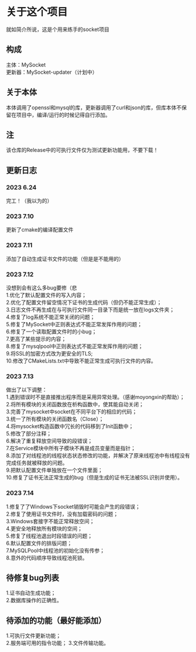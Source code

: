 # 关于这个项目
就如简介所说，这是个用来练手的socket项目

## 构成
主体：MySocket  
更新器：MySocket-updater（计划中）

## 关于本体
本体调用了openssl和mysql的库，更新器调用了curl和json的库，但库本体不保留在项目中，编译/运行的时候记得自行添加。

## 注
该仓库的Release中的可执行文件仅为测试更新功能用，不要下载！

## 更新日志
### 2023 6.24  
完工！（我以为的）  
### 2023 7.10  
更新了cmake的编译配置文件  
### 2023 7.11  
添加了自动生成证书文件的功能（但是是不能用的）  
### 2023 7.12  
没想到会有这么多bug要修（悲  
1.优化了默认配置文件的写入内容；  
2.优化了配置文件留空情况下证书的生成代码（但仍不能正常生成）；  
3.日志文件不再生成在与可执行文件同一目录下而是统一放在logs文件夹；  
4.修复了log系统不能正常关闭的问题；  
5.修复了MySocket中正则表达式不能正常发挥作用的问题；  
6.修复了一个读取配置文件时的小bug；  
7.更高了某些提示的内容；  
8.修复了mysqlpool中正则表达式不能正常发挥作用的问题；  
9.将SSL的加密方式改为更安全的TLS;  
10.修改了CMakeLists.txt中导致不能正常生成可执行文件的内容。  
### 2023 7.13
做出了以下调整：  
1.遇到错误时不是直接推出程序而是采用异常处理。（感谢moyongxin的帮助）；  
2.将所有模块的关闭函数放在析构函数中，使其能自动关闭；  
3.完善了mysocket中socket在不同平台下的相应的代码；  
3.统一了所有模块的关闭函数名（Close）；  
4.将mysocket构造函数中冗长的代码移到了Init函数中；  
5.修改了部分注释；  
6.解决了重复释放空间导致的段错误；  
7.在Service模块中所有子模块不再是成员变量而是指针；  
8.添加了对线程池的线程状态状态修改的功能，并解决了原来线程池中有线程没有完成任务就被释放的问题。  
9.把默认配置文件单独放在一个文件里面；  
10.修复了证书无法正常生成的bug（但是生成的证书无法被SSL识别并使用）。  
### 2023 7.14
1.修复了了Windows下socket销毁时可能会产生的段错误；  
2.修复了使用证书文件时，没有加载密码的问题；  
3.Windows套接字不能正常释放空间；  
4.更安全地释放所有模块的空间；  
5.修复了线程池退出时段错误的问题；  
6.默认配置文件的排版问题；  
7.MySQLPool中线程池的初始化没有传参；  
8.意外的代码顺序导致线程池死锁。

## 待修复bug列表
1.证书自动生成功能；  
2.数据库操作的正确性。

## 待添加的功能（最好能添加）
1.可执行文件更新功能；  
2.服务端可用的指令功能；
3.文件传输功能。
